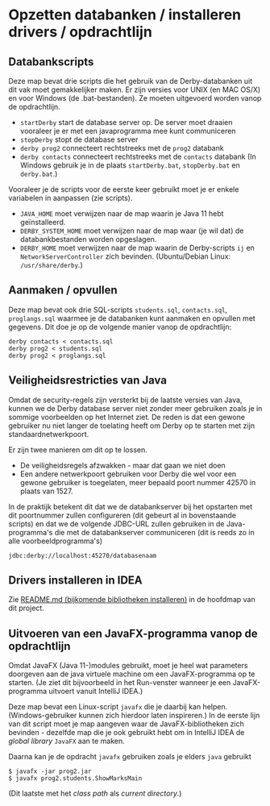 Opzetten databanken / installeren drivers / opdrachtlijn
=========================

Databankscripts
---------------
Deze map bevat drie scripts die het gebruik van de Derby-databanken uit dit vak moet gemakkelijker maken.
Er zijn versies voor UNIX (en MAC OS/X) en voor Windows (de .bat-bestanden). Ze moeten uitgevoerd worden vanop de
opdrachtlijn.

* `startDerby` start de database server op. De server moet draaien vooraleer je er met een javaprogramma
  mee kunt communiceren
* `stopDerby` stopt de database server
* `derby prog2` connecteert rechtstreeks met de `prog2` databank
* `derby contacts` connecteert rechtstreeks met de `contacts` databank
(In Windows gebruik je in de plaats `startDerby.bat`, `stopDerby.bat` en `derby.bat`.)

Vooraleer je de scripts voor de eerste keer gebruikt moet je er enkele variabelen in aanpassen (zie scripts).
 
* `JAVA_HOME` moet verwijzen naar de map waarin je Java 11 hebt geïnstalleerd.
* `DERBY_SYSTEM_HOME` moet verwijzen naar de map waar (je wil dat) de databankbestanden worden opgeslagen.
* `DERBY_HOME` moet verwijzen naar de map waarin de Derby-scripts `ij` en `NetworkServerController` zich 
bevinden. (Ubuntu/Debian Linux: `/usr/share/derby`.)
 
Aanmaken / opvullen
-------------------
Deze map bevat ook drie SQL-scripts `students.sql`, `contacts.sql`, `proglangs.sql`  waarmee je de databanken kunt aanmaken
en opvullen met gegevens. Dit doe je op de volgende manier vanop de opdrachtlijn:

    derby contacts < contacts.sql
    derby prog2 < students.sql
    derby prog2 < proglangs.sql

Veiligheidsrestricties van Java
-------------------------------
Omdat de security-regels zijn versterkt bij de laatste versies van Java, kunnen we de Derby database server 
niet zonder meer gebruiken zoals je in sommige voorbeelden op het Internet ziet. De reden is dat een gewone 
gebruiker nu niet langer de toelating heeft om Derby op te starten met zijn standaardnetwerkpoort.

Er zijn twee manieren om dit op te lossen.
* De veiligheidsregels afzwakken - maar dat gaan we niet doen
* Een andere netwerkpoort gebruiken voor Derby die wel voor een gewone gebruiker is toegelaten, meer bepaald
  poort nummer 42570 in plaats van 1527.

In de praktijk betekent dit dat we de databankserver bij het opstarten met dit poortnummer zullen configureren (dit
gebeurt al in bovenstaande scripts) en dat we de volgende JDBC-URL zullen gebruiken in de Java-programma's
die met de databankserver communiceren (dit is reeds zo in alle voorbeeldprogramma's)

    jdbc:derby://localhost:45270/databasenaam

Drivers installeren in IDEA
---------------------------
Zie [README.md (bijkomende bibliotheken installeren)](../README.md) in de hoofdmap van dit project.

Uitvoeren van een JavaFX-programma vanop de opdrachtlijn
-----
Omdat JavaFX (Java 11-)modules gebruikt, moet je heel wat
parameters doorgeven aan de java virtuele machine om een
JavaFX-programma op te starten. (Je ziet dit bijvoorbeeld in het
Run-venster wanneer je een JavaFX-programma uitvoert vanuit IntelliJ
IDEA.)

Deze map bevat een Linux-script `javafx` die je daarbij kan
helpen. (Windows-gebruiker kunnen zich hierdoor laten inspireren.) In
de eerste lijn van dit script moet je map aangeven waar de
JavaFX-bibliotheken zich bevinden - dezelfde map die je ook gebruikt
hebt om in IntelliJ IDEA de *global library* `JavaFX` aan te maken.

Daarna kan je de opdracht `javafx` gebruiken zoals je elders `java` gebruikt

    $ javafx -jar prog2.jar
    $ javafx prog2.students.ShowMarksMain
    
(Dit laatste met het *class path* als *current directory*.)
    



